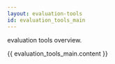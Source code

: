 ```yaml
---
layout: evaluation-tools
id: evaluation_tools_main
---
```


evaluation tools overview.  

{{ evaluation_tools_main.content }}
